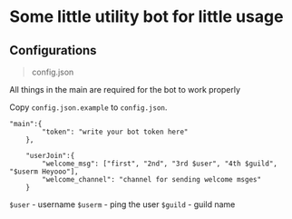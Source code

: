 # Some little utility bot for little usage  

## Configurations

> config.json

All things in the main are required for the bot to work properly  

Copy `config.json.example` to `config.json`.  

```
"main":{
        "token": "write your bot token here"
    },

    "userJoin":{
        "welcome_msg": ["first", "2nd", "3rd $user", "4th $guild", "$userm Heyooo"],
        "welcome_channel": "channel for sending welcome msges"
    }
```  
`$user` - username
`$userm` - ping the user
`$guild` - guild name
